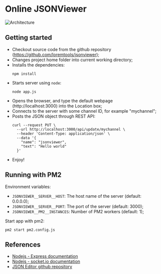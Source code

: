 # Online JSONViewer

![Architecture](https://raw.github.com/loremtools/jsonviewer/master/docs/images/jsonviewer-workflow.png)

## Getting started

* Checkout source code from the github repository (https://github.com/loremtools/jsonviewer);
* Changes project home folder into current working directory;
* Installs the dependencies:
  ```shell
  npm install
  ```
* Starts server using `node`:
  ```shell
  node app.js
  ```
* Opens the browser, and type the default webpage (http://localhost:3000) into the Location box;
* Connects to the server with some channel ID, for example "mychannel";
* Posts the JSON object through REST API:
  ```shell
  curl --request PUT \
    --url http://localhost:3000/api/update/mychannel \
    --header 'Content-Type: application/json' \
    --data '{
      "name": "jsonviewer",
      "text": "Hello world"
    }'
  ```
* Enjoy!

## Running with PM2

Environment variables:

* `JSONVIEWER__SERVER__HOST`: The host name of the server (default: 0.0.0.0);
* `JSONVIEWER__SERVER__PORT`: The port of the server (default: 3000);
* `JSONVIEWER__PM2__INSTANCES`: Number of PM2 workers (default: 1);

Start app with pm2:

```shell
pm2 start pm2.config.js
```

## References

* [Nodejs - Express documentation](https://expressjs.com/en/4x/api.html)
* [Nodejs - socket.io documentation](https://socket.io/docs/v2)
* [JSON Editor github repository](https://github.com/josdejong/jsoneditor)
